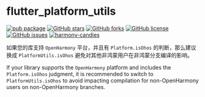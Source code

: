 # flutter_platform_utils

[![pub package](https://img.shields.io/pub/v/flutter_platform_utils.svg)](https://pub.dartlang.org/packages/flutter_platform_utils) [![GitHub stars](https://img.shields.io/github/stars/harmonycandies/flutter_platform_utils)](https://github.com/harmonycandies/flutter_platform_utils/stargazers) [![GitHub forks](https://img.shields.io/github/forks/harmonycandies/flutter_platform_utils)](https://github.com/harmonycandies/flutter_platform_utils/network) [![GitHub license](https://img.shields.io/github/license/harmonycandies/flutter_platform_utils)](https://github.com/harmonycandies/flutter_platform_utils/blob/master/LICENSE) [![GitHub issues](https://img.shields.io/github/issues/harmonycandies/flutter_platform_utils)](https://github.com/harmonycandies/flutter_platform_utils/issues) <a target="_blank" href="https://qm.qq.com/q/ajfsyk2RcA"><img border="0" src="https://pub.idqqimg.com/wpa/images/group.png" alt="harmony-candies" title="harmony-candies"></a>

如果您的库支持 `OpenHarmony` 平台，并且有 `Platform.isOhos` 的判断，那么建议换成 `PlatformUtils.isOhos`
避免对其他非鸿蒙用户在非鸿蒙分支编译的影响。

 If your library supports the `OpenHarmony` platform and includes the `Platform.isOhos` judgment, it is recommended to switch to `PlatformUtils.isOhos` to avoid impacting compilation for non-OpenHarmony users on non-OpenHarmony branches.